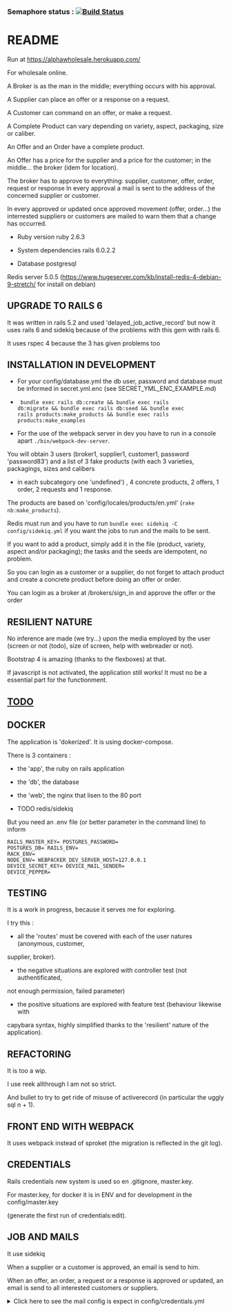 ### Semaphore status : [![Build Status](https://semaphoreci.com/api/v1/pascal/alphawholesale/branches/master/badge.svg)](https://semaphoreci.com/pascal/alphawholesale)

# README

Run at https://alphawholesale.herokuapp.com/

For wholesale online.

A Broker is as the man in the middle; everything occurs with his approval.

A Supplier can place an offer or a response on a request.

A Customer can command on an offer, or make a request.

A Complete Product can vary depending on variety, aspect, packaging, size or caliber.

An Offer and an Order have a complete product.

An Offer has a price for the supplier and a price for the customer;
in the middle... the broker (idem for location).

The broker has to approve to everything: supplier, customer, offer, order, request or response
In every approval a mail is sent to the address of the concerned supplier or customer.

In every approved or updated once approved movement (offer, order...) the interrested suppliers or customers
are mailed to warn them that a change has occurred.

* Ruby version
ruby 2.6.3

* System dependencies
rails 6.0.2.2

* Database
postgresql

Redis server 5.0.5
(https://www.hugeserver.com/kb/install-redis-4-debian-9-stretch/ for install on debian)

## UPGRADE TO RAILS 6

It was written in rails 5.2 and used 'delayed_job_active_record' but now it uses
rails 6 and sidekiq because of the problems with this gem with rails 6.

It uses rspec 4 because the 3 has given problems too


## INSTALLATION IN DEVELOPMENT

* For your config/database.yml the db user, password and database must be
informed in secret.yml.enc (see SECRET_YML_ENC_EXAMPLE.md)

* <code> bundle exec rails db:create &&  bundle exec rails db:migrate &&
bundle exec rails db:seed &&  bundle exec rails products:make_products &&
bundle exec rails products:make_examples</code>

* For the use of the webpack server in dev you have to run in a console apart
<code>./bin/webpack-dev-server</code>.

You will obtain 3 users (broker1, supplier1, customer1, password 'password83')
and a list of 3 fake products (with each 3 varieties, packagings, sizes and calibers
+ in each subcategory one 'undefined') , 4 concrete products, 2 offers, 1 order,
2 requests and 1 response.

The products are based on 'config/locales/products/en.yml' (<code>rake nb:make_products</code>).

Redis must run and you have to run <code>bundle exec sidekiq -C config/sidekiq.yml</code>
if you want the jobs to run and the mails to be sent.

If you want to add a product, simply add it in the file (product, variety, aspect and/or packaging);
the tasks and the seeds are idempotent, no problem.

So you can login as a customer or a supplier, do not forget to attach product and
create a concrete product before doing an offer or order.

You can login as a broker at /brokers/sign_in and approve the offer or the order

## RESILIENT NATURE

No inference are made (we try...) upon the media employed by the user
(screen or not (todo), size of screen, help with webreader or not).

Bootstrap 4 is amazing (thanks to the flexboxes) at that.

If javascript is not activated, the application still works! It must no be a
essential part for the functionment.

## [TODO](TODO.md)

## DOCKER

The application is 'dokerized'. It is using docker-compose.

There is 3 containers :

* the 'app', the ruby on rails application

* the 'db', the database

* the 'web', the nginx that lisen to the 80 port

* TODO redis/sidekiq

But you need an .env file (or better parameter in the command line) to inform

<code>RAILS_MASTER_KEY=<long-hash>
POSTGRES_PASSWORD=<string>
POSTGRES_DB=<string>
RAILS_ENV=<development or production>
RACK_ENV=<development or production>
NODE_ENV=<development or production>
WEBPACKER_DEV_SERVER_HOST=127.0.0.1
DEVICE_SECRET_KEY=<very long hash>
DEVICE_MAIL_SENDER=<the mail sender>
DEVICE_PEPPER=<very long hash>
</code>

## TESTING

It is a work in progress, because it serves me for exploring.

I try this :

* all the 'routes' must be covered with each of the user natures (anonymous, customer,

supplier, broker).

* the negative situations are explored with controller test (not authentificated,

not enough permission, failed parameter)

* the positive situations are explored with feature test (behaviour likewise with

capybara syntax, highly simplified thanks to the 'resilient' nature of the application).

## REFACTORING

It is too a wip.

I use reek allthrough I am not so strict.

And bullet to try to get ride of misuse of activerecord (in particular the uggly
sql n + 1).

## FRONT END WITH WEBPACK

It uses webpack instead of sproket (the migration is reflected in the git log).

## CREDENTIALS

Rails credentials new system is used so en .gitignore, master.key.

For master.key, for docker it is in ENV and for development in the config/master.key

(generate the first run of credentials:edit).

## JOB AND MAILS

It use sidekiq

When a supplier or a customer is approved, an email is send to him.

When an offer, an order, a request or a response is approved or updated,
an email is send to all interested customers or suppliers.

<details>
<summary>Click here to see the mail config is expect in config/credentials.yml</summary>
<pre>
mail:
  development:
    HOST: localhost
    HOST_PORT: 3000
    ADDRESS: "smtp.gmail.com"
    PORT: 587
    USER_NAME: "pascal.carrie@gmail.com"
    PASSWORD: "uuuurynruwgrdaaa"
    AUTHENTICATION: "plain"
    ENABLE_STARTTLS_AUTO: true
  production:
    HOST: wholesale.lascar.me
    HOST_PORT: 80
    ADDRESS: "smtp.gmail.com"
    PORT: 587
    USER_NAME: "pascal.carrie@gmail.com"
    PASSWORD: "telohascreido!"
    AUTHENTICATION: "plain"
    ENABLE_STARTTLS_AUTO: true
</pre>
If you use a mecanism like '2-Step Verification' in gmail, you need to create an application password:

https://support.google.com/accounts/answer/185833
